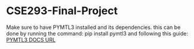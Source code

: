 # CSE293-Final-Project

Make sure to have PYMTL3 installed and its dependencies.
this can be done by running the command: 
pip install pymtl3 and 
following this guide: [PYMTL3 DOCS URL](https://pymtl.github.io/)
